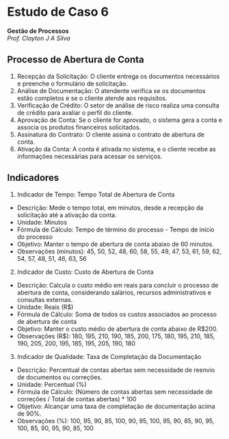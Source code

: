 # Estudo de Caso 6
**Gestão de Processos**  
*Prof. Clayton J A Silva*

## Processo de Abertura de Conta

1. Recepção da Solicitação: O cliente entrega os documentos necessários e preenche o formulário de solicitação.
2. Análise de Documentação: O atendente verifica se os documentos estão completos e se o cliente atende aos requisitos.
3. Verificação de Crédito: O setor de análise de risco realiza uma consulta de crédito para avaliar o perfil do cliente.
4. Aprovação de Conta: Se o cliente for aprovado, o sistema gera a conta e associa os produtos financeiros solicitados.
5. Assinatura do Contrato: O cliente assina o contrato de abertura de conta.
6. Ativação da Conta: A conta é ativada no sistema, e o cliente recebe as informações necessárias para acessar os serviços.

## Indicadores

1. Indicador de Tempo: Tempo Total de Abertura de Conta

- Descrição: Mede o tempo total, em minutos, desde a recepção da solicitação até a ativação da conta.
- Unidade: Minutos
- Fórmula de Cálculo: Tempo de término do processo - Tempo de início do processo
- Objetivo: Manter o tempo de abertura de conta abaixo de 60 minutos.
- Observações (minutos): 45, 50, 52, 48, 60, 58, 55, 49, 47, 53, 61, 59, 62, 54, 57, 48, 51, 46, 63, 56

2. Indicador de Custo: Custo de Abertura de Conta

- Descrição: Calcula o custo médio em reais para concluir o processo de abertura de conta, considerando salários, recursos administrativos e consultas externas.
- Unidade: Reais (R$)
- Fórmula de Cálculo: Soma de todos os custos associados ao processo de abertura de conta
- Objetivo: Manter o custo médio de abertura de conta abaixo de R$200.
- Observações (R$): 180, 195, 210, 190, 185, 200, 175, 180, 195, 210, 185, 190, 205, 200, 195, 185, 195, 205, 190, 180

3. Indicador de Qualidade: Taxa de Completação da Documentação

- Descrição: Percentual de contas abertas sem necessidade de reenvio de documentos ou correções.
- Unidade: Percentual (%)
- Fórmula de Cálculo: (Número de contas abertas sem necessidade de correções / Total de contas abertas) * 100
- Objetivo: Alcançar uma taxa de completação de documentação acima de 90%.
- Observações (%): 100, 95, 90, 85, 100, 90, 95, 100, 95, 90, 85, 90, 95, 100, 85, 90, 95, 90, 85, 100